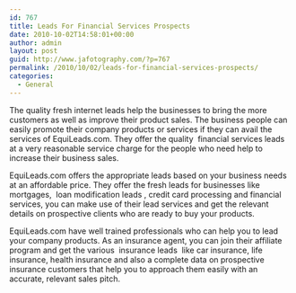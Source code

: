 ```yaml
---
id: 767
title: Leads For Financial Services Prospects
date: 2010-10-02T14:58:01+00:00
author: admin
layout: post
guid: http://www.jafotography.com/?p=767
permalink: /2010/10/02/leads-for-financial-services-prospects/
categories:
  - General
---
```

The quality fresh internet leads help the businesses to bring the more customers as well as improve their product sales. The business people can easily promote their company products or services if they can avail the services of EquiLeads.com. They offer the quality &nbsp;financial services leads&nbsp; at a very reasonable service charge for the people who need help to increase their business sales.

EquiLeads.com offers the appropriate leads based on your business needs at an affordable price. They offer the fresh leads for businesses like mortgages, &nbsp;loan modification leads&nbsp;, credit card processing and financial services, you can make use of their lead services and get the relevant details on prospective clients who are ready to buy your products.

EquiLeads.com have well trained professionals who can help you to lead your company products. As an insurance agent, you can join their affiliate program and get the various &nbsp;insurance leads&nbsp; like car insurance, life insurance, health insurance and also a complete data on prospective insurance customers that help you to approach them easily with an accurate, relevant sales pitch.